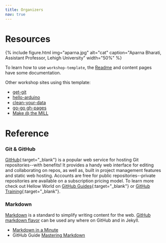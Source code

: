 ```yaml
---
title: Organizers
nav: true
---
```


# Resources

{% include figure.html img="aparna.jpg" alt="cat" caption="Aparna Bharati, Assistant Professor, Lehigh University" width="50%" %}

To learn how to use `workshop-template`, the [Readme](https://github.com/evanwill/workshop-template/blob/main/README.md) and content pages have some documentation.

Other workshop sites using this template:

- [get-git](https://evanwill.github.io/get-git/)
- [hello-arduino](https://evanwill.github.io/hello-arduino/)
- [clean-your-data](https://evanwill.github.io/clean-your-data/)
- [go-go gh-pages](https://evanwill.github.io/go-go-ghpages/)
- [Make @ the MILL](https://uidaholib.github.io/make-at-the-mill/)

# Reference

### Git & GitHub

[GitHub](https://github.com/){:target="_blank"} is a popular web service for hosting Git repositories--with benefits!
It provides a handy web interface for editing and collaborating on repos, as well as, built in project management features and static web hosting.
Accounts are free for public repositories--private repositories are available on a subscription pricing model.
To learn more check out Hellow World on [GitHub Guides](https://guides.github.com/){:target="_blank"} or [GitHub Training](https://services.github.com/on-demand/){:target="_blank"}.

### Markdown

[Markdown](https://daringfireball.net/projects/markdown/) is a standard to simplify writing content for the web. 
[GitHub markdown flavor](https://help.github.com/articles/basic-writing-and-formatting-syntax/) can be used any where on GitHub and in Jekyll.

- [Markdown in a Minute](https://evanwill.github.io/_drafts/notes/markdown-minute.html)
- GitHub Guide [Mastering Markdown](https://guides.github.com/features/mastering-markdown/)


